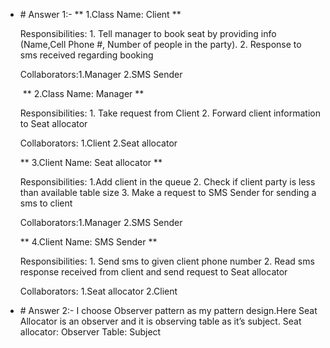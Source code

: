 <ul>
<li>
# Answer 1:-
** 1.Class Name: Client **

Responsibilities: 1. Tell manager to book seat by providing info (Name,Cell Phone #, Number of people in the party).
2. Response to sms received regarding booking

Collaborators:1.Manager
2.SMS Sender

 ** 2.Class Name: Manager **

Responsibilities: 1. Take request from Client
2. Forward client information to Seat allocator

Collaborators: 1.Client
2.Seat allocator

** 3.Client Name: Seat allocator **

Responsibilities: 1.Add client in the queue
2. Check if client party is less than available table size
3. Make a request to SMS Sender for sending a sms to client 

Collaborators:1.Manager
2.SMS Sender

** 4.Client Name: SMS Sender **

Responsibilities: 1. Send sms to given client phone number 
2. Read sms response received from client and send request to Seat allocator

Collaborators: 1.Seat allocator
2.Client</li>


<li>
# Answer 2:-
I choose Observer pattern as my pattern design.Here Seat Allocator is an observer and it is observing table as it’s subject.
Seat allocator: Observer
Table: Subject
</li>
</ul>